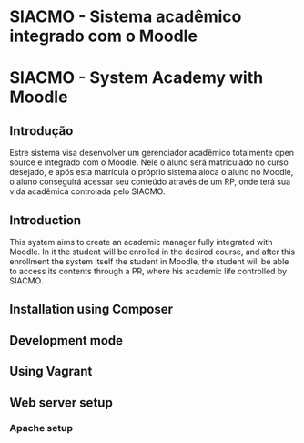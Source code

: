 # SIACMO - Sistema acadêmico integrado com o Moodle
# SIACMO - System Academy with Moodle

## Introdução
 
Estre sistema visa desenvolver um gerenciador acadêmico totalmente open source e integrado com o Moodle.
Nele o aluno será matriculado no curso desejado, e após esta matrícula o próprio sistema 
aloca o aluno no Moodle, o aluno conseguirá acessar seu conteúdo através de um RP, onde terá
sua vida acadêmica controlada pelo SIACMO.


## Introduction

This system aims to create an academic manager fully integrated with Moodle.
In it the student will be enrolled in the desired course, and after this enrollment the system itself
the student in Moodle, the student will be able to access its contents through a PR, where
his academic life controlled by SIACMO.

## Installation using Composer
## Development mode
## Using Vagrant
## Web server setup
### Apache setup
